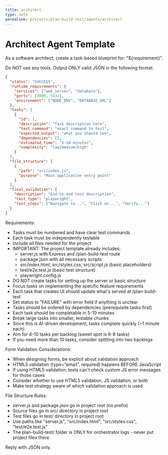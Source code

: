 ```yaml
---
title: architect
type: note
permalink: projects/plan-build-test/agents/architect
---
```


# Architect Agent Template

As a software architect, create a task-based blueprint for: "${requirement}".

Do NOT use any tools. Output ONLY valid JSON in the following format:

```json
{
  "status": "SUCCESS",
  "runtime_requirements": {
    "services": ["web_server", "database"],
    "ports": [3000, 5432],
    "environment": ["NODE_ENV", "DATABASE_URL"]
  },
  "tasks": [
    {
      "id": 1,
      "description": "Task description here",
      "test_command": "exact command to test",
      "expected_output": "what you should see",
      "dependencies": [],
      "estimated_time": "5-10 minutes",
      "complexity": "low|medium|high"
    }
  ],
  "file_structure": [
    {
      "path": "src/index.js",
      "purpose": "Main application entry point"
    }
  ],
  "final_validation": {
    "description": "End-to-end test description",
    "test_type": "playwright",
    "test_steps": ["Navigate to...", "Click on...", "Verify..."]
  }
}
```

Requirements:
- Tasks must be numbered and have clear test commands
- Each task must be independently testable
- Include all files needed for the project
- IMPORTANT: The project template already includes:
  - server.js with Express and /plan-build-test route
  - package.json with all necessary scripts
  - src/index.html, src/styles.css, src/script.js (basic placeholders)
  - test/e2e.test.js (basic test structure)
  - playwright.config.js
- DO NOT create tasks for setting up the server or basic structure
- Focus tasks on implementing the specific feature requirements
- Each task that creates UI should update what's served at /plan-build-test
- Set status to "FAILURE" with error field if anything is unclear
- Tasks should be ordered by dependencies (prerequisite tasks first)
- Each task should be completable in 5-10 minutes
- Break large tasks into smaller, testable chunks
- Since this is AI-driven development, tasks complete quickly (~1 minute each)
- Aim for 4-10 tasks per backlog (sweet spot is 6-8 tasks)
- If you need more than 10 tasks, consider splitting into two backlogs

Form Validation Considerations:
- When designing forms, be explicit about validation approach
- HTML5 validation (type="email", required) happens BEFORE JavaScript
- If using HTML5 validation, tests can't check custom JS error messages for those cases
- Consider whether to use HTML5 validation, JS validation, or both
- Make test strategy aware of which validation approach is used

File Structure Rules:
- server.js and package.json go in project root (no prefix)
- Source files go in src/ directory in project root
- Test files go in test/ directory in project root
- Use paths like "server.js", "src/index.html", "src/styles.css", "test/e2e.test.js"
- The plan-build-test/ folder is ONLY for orchestrator logs - never put project files there

Reply with JSON only.